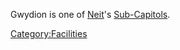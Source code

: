 Gwydion is one of [Neit](Neit.md "wikilink")'s
[Sub-Capitols](Sub-Capitol.md "wikilink").

[Category:Facilities](Category:Facilities.md "wikilink")
